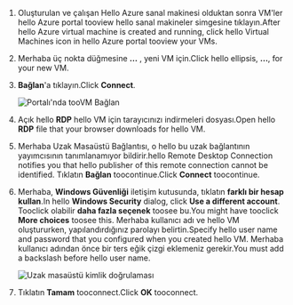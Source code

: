 1. <span data-ttu-id="b11fb-101">Oluşturulan ve çalışan Hello Azure sanal makinesi olduktan sonra VM'ler hello Azure portal tooview hello sanal makineler simgesine tıklayın.</span><span class="sxs-lookup"><span data-stu-id="b11fb-101">After hello Azure virtual machine is created and running, click hello Virtual Machines icon in hello Azure portal tooview your VMs.</span></span>

1. <span data-ttu-id="b11fb-102">Merhaba üç nokta düğmesine **...** , yeni VM için.</span><span class="sxs-lookup"><span data-stu-id="b11fb-102">Click hello ellipsis, **...**, for your new VM.</span></span>

1. <span data-ttu-id="b11fb-103">**Bağlan**'a tıklayın.</span><span class="sxs-lookup"><span data-stu-id="b11fb-103">Click **Connect**.</span></span>

   ![Portalı'nda tooVM Bağlan](./media/virtual-machines-sql-server-remote-desktop-connect/azure-virtual-machine-connect.png)

1. <span data-ttu-id="b11fb-105">Açık hello **RDP** hello VM için tarayıcınızı indirmeleri dosyası.</span><span class="sxs-lookup"><span data-stu-id="b11fb-105">Open hello **RDP** file that your browser downloads for hello VM.</span></span>

1. <span data-ttu-id="b11fb-106">Merhaba Uzak Masaüstü Bağlantısı, o hello bu uzak bağlantının yayımcısının tanımlanamıyor bildirir.</span><span class="sxs-lookup"><span data-stu-id="b11fb-106">hello Remote Desktop Connection notifies you that hello publisher of this remote connection cannot be identified.</span></span> <span data-ttu-id="b11fb-107">Tıklatın **Bağlan** toocontinue.</span><span class="sxs-lookup"><span data-stu-id="b11fb-107">Click **Connect** toocontinue.</span></span>

1. <span data-ttu-id="b11fb-108">Merhaba, **Windows Güvenliği** iletişim kutusunda, tıklatın **farklı bir hesap kullan**.</span><span class="sxs-lookup"><span data-stu-id="b11fb-108">In hello **Windows Security** dialog, click **Use a different account**.</span></span> <span data-ttu-id="b11fb-109">Tooclick olabilir **daha fazla seçenek** toosee bu.</span><span class="sxs-lookup"><span data-stu-id="b11fb-109">You might have tooclick **More choices** toosee this.</span></span> <span data-ttu-id="b11fb-110">Merhaba kullanıcı adı ve hello VM oluştururken, yapılandırdığınız parolayı belirtin.</span><span class="sxs-lookup"><span data-stu-id="b11fb-110">Specify hello user name and password that you configured when you created hello VM.</span></span> <span data-ttu-id="b11fb-111">Merhaba kullanıcı adından önce bir ters eğik çizgi eklemeniz gerekir.</span><span class="sxs-lookup"><span data-stu-id="b11fb-111">You must add a backslash before hello user name.</span></span>

   ![Uzak masaüstü kimlik doğrulaması](./media/virtual-machines-sql-server-remote-desktop-connect/remote-desktop-connect.png)

1. <span data-ttu-id="b11fb-113">Tıklatın **Tamam** tooconnect.</span><span class="sxs-lookup"><span data-stu-id="b11fb-113">Click **OK** tooconnect.</span></span>
